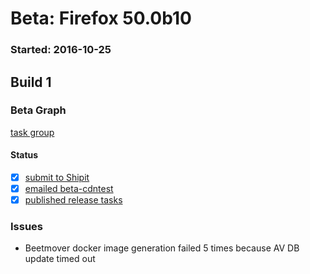 # Beta: Firefox 50.0b10

### Started: 2016-10-25

## Build 1

### Beta Graph
[task group](https://tools.taskcluster.net/push-inspector/#/xhP1gq8FSlGiyqHDYkdOkA)


#### Status
- [x] [submit to Shipit](https://wiki.mozilla.org/Release:Release_Automation_on_Mercurial:Starting_a_Release#Submit_to_Ship_It)
- [x] [emailed beta-cdntest](../how-tos/relpro.md#1-email-drivers-re-release-live-on-test-channel)
- [x] [published release tasks](../how-tos/relpro.md#3-publish-release)

### Issues
- Beetmover docker image generation failed 5 times because AV DB update timed out


